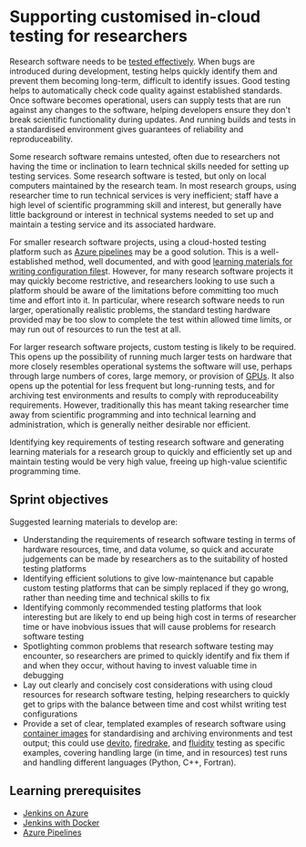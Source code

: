 # Supporting customised in-cloud testing for researchers

Research software needs to be [tested effectively](https://docs.microsoft.com/en-us/azure/devops/learn/what-is-continuous-integration). When bugs are introduced during development, testing helps quickly identify them and prevent them becoming long-term, difficult to identify issues. Good testing helps to automatically check code quality against established standards. Once software becomes operational, users can supply tests that are run against any changes to the software, helping developers ensure they don't break scientific functionality during updates. And running builds and tests in a standardised environment gives guarantees of reliability and reproduceability.

Some research software remains untested, often due to researchers not having the time or inclination to learn technical skills needed for setting up testing services. Some research software is tested, but only on local computers maintained by the research team. In most research groups, using researcher time to run technical services is very inefficient; staff have a high level of scientific programming skill and interest, but generally have little background or interest in technical systems needed to set up and maintain a testing service and its associated hardware.

For smaller research software projects, using a cloud-hosted testing platform such as [Azure pipelines](https://azure.microsoft.com/en-us/services/devops/pipelines/) may be a good solution. This is a well-established method, well documented, and with good [learning materials for writing configuration files](https://docs.microsoft.com/en-us/azure/devops/pipelines/customize-pipeline?view=azure-devops)t. However, for many research software projects it may quickly become restrictive, and researchers looking to use such a platform should be aware of the limitations before committing too much time and effort into it. In particular, where research software needs to run larger, operationally realistic problems, the standard testing hardware provided may be too slow to complete the test within allowed time limits, or may run out of resources to run the test at all.

For larger research software projects, custom testing is likely to be required. This opens up the possibility of running much larger tests on hardware that more closely resembles operational systems the software will use, perhaps through large numbers of cores, large memory, or provision of [GPUs](https://en.wikipedia.org/wiki/Graphics_processing_unit). It also opens up the potential for less frequent but long-running tests, and for archiving test environments and results to comply with reproduceability requirements. However, traditionally this has meant taking researcher time away from scientific programming and into technical learning and administration, which is generally neither desirable nor efficient.

Identifying key requirements of testing research software and generating learning materials for a research group to quickly and efficiently set up and maintain testing would be very high value, freeing up high-value scientific programming time.

## Sprint objectives

Suggested learning materials to develop are:

* Understanding the requirements of research software testing in terms of hardware resources, time, and data volume, so quick and accurate judgements can be made by researchers as to the suitability of hosted testing platforms
* Identifying efficient solutions to give low-maintenance but capable custom testing platforms that can be simply replaced if they go wrong, rather than needing time and technical skills to fix
* Identifying commonly recommended testing platforms that look interesting but are likely to end up being high cost in terms of researcher time or have inobvious issues that will cause problems for research software testing
* Spotlighting common problems that research software testing may encounter, so researchers are primed to quickly identify and fix them if and when they occur, without having to invest valuable time in debugging
* Lay out clearly and concisely cost considerations with using cloud resources for research software testing, helping researchers to quickly get to grips with the balance between time and cost whilst writing test configurations
* Provide a set of clear, templated examples of research software using [container images](https://www.docker.com/resources/what-container) for standardising and archiving environments and test output; this could use [devito](http://www.opesci.org/devito/index.html), [firedrake](https://firedrakeproject.org/), and [fluidity](http://fluidityproject.github.io/) testing as specific examples, covering handling large (in time, and in resources) test runs and handling different languages (Python, C++, Fortran).

## Learning prerequisites

* [Jenkins on Azure](https://docs.microsoft.com/en-us/azure/jenkins/)
* [Jenkins with Docker](https://jenkins.io/doc/book/pipeline/docker/)
* [Azure Pipelines](https://docs.microsoft.com/en-us/azure/devops/pipelines/index?view=azure-devops)

